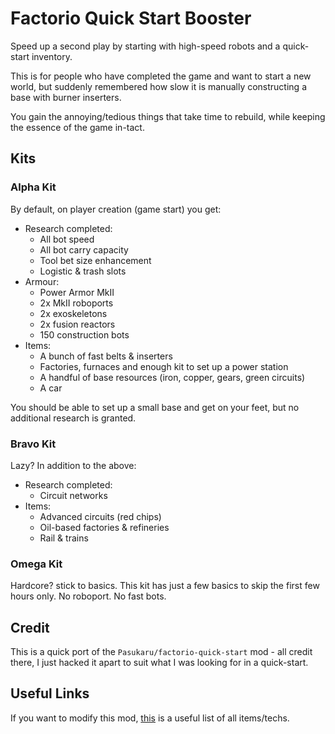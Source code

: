 Factorio Quick Start Booster
============================
Speed up a second play by starting with high-speed robots and a quick-start inventory.  

This is for people who have completed the game and want to start a new world, but suddenly remembered how slow it is
manually constructing a base with burner inserters.

You gain the annoying/tedious things that take time to rebuild, while keeping the essence of the game in-tact.

Kits
----
### Alpha Kit
By default, on player creation (game start) you get:

* Research completed:
  * All bot speed
  * All bot carry capacity
  * Tool bet size enhancement
  * Logistic & trash slots
* Armour:
  * Power Armor MkII
  * 2x MkII roboports
  * 2x exoskeletons 
  * 2x fusion reactors
  * 150 construction bots
* Items:
  * A bunch of fast belts & inserters
  * Factories, furnaces and enough kit to set up a power station
  * A handful of base resources (iron, copper, gears, green circuits)
  * A car

You should be able to set up a small base and get on your feet, but no additional research is granted.

### Bravo Kit
Lazy? In addition to the above:

* Research completed:
  * Circuit networks
* Items:
  * Advanced circuits (red chips)
  * Oil-based factories & refineries
  * Rail & trains

### Omega Kit
Hardcore? stick to basics. This kit has just a few basics to skip the first few hours only. No roboport. No fast bots.

Credit
------
This is a quick port of the `Pasukaru/factorio-quick-start` mod - all credit there, I just hacked it apart to suit what
I was looking for in a quick-start.


Useful Links
------------
If you want to modify this mod, [this](https://wiki.factorio.com/Data.raw) is a useful list of all items/techs.
